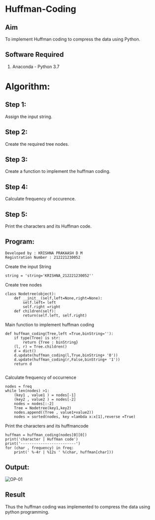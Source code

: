 # Huffman-Coding
## Aim
To implement Huffman coding to compress the data using Python.

## Software Required
1. Anaconda - Python 3.7

# Algorithm:
## Step 1:
Assign the input string.

## Step 2:
Create the required tree nodes.

## Step 3:
Create a function to implement the huffman coding.

## Step 4:
Calculate frequency of occurence.

## Step 5:
Print the characters and its Huffman code.
 
## Program:
```
Developed by : KRISHNA PRAKAASH D M
Registration Number : 212221230052
```
Create the input String
```
string = 'string='KRISHNA_212221230052''
```
Create tree nodes
```
class Nodetree(object):
    def __init__(self,left=None,right=None):
        self.left= left
        self.right =right
    def children(self):
        return(self.left, self.right) 
  ```
  Main function to implement huffman coding
```
def huffman_coding(Tree,left =True,binString=''):
    if type(Tree) is str:
        return {Tree : binString}
    (l, r) = Tree.children()
    d = dict()
    d.update(huffman_coding(l,True,binString+ '0'))
    d.update(huffman_coding(r,False,binString+ '1'))
    return d


```
Calculate frequency of occurrence
```
nodes = freq
while len(nodes) >1:
    (key1 , value1 ) = nodes[-1]
    (key2 , value2 ) = nodes[-2]
    nodes = nodes[:-2]
    Tree = Nodetree(key1,key2)
    nodes.append((Tree , value1+value2))
    nodes = sorted(nodes, key =lambda x:x[1],reverse =True)

```
Print the characters and its huffmancode
```
huffman = huffman_coding(nodes[0][0])
print('character | Huffman code')
print('-------------------------')
for (char , frequency) in freq:
    print(' %-4r | %12s ' %(char, huffman[char]))

```


    
## Output:
![OP-01](https://github.com/Krishna-Prakaash/Huffman-Coding/assets/93427144/4a2b6a75-7969-458b-adc0-5f610cfaa7d5)





## Result
Thus the huffman coding was implemented to compress the data using python programming.
